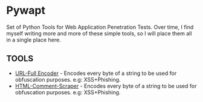 # Pywapt
Set of Python Tools for Web Application Penetration Tests. Over time, I find myself writing more and more of these simple tools, so I will place them all in a single place here.
## TOOLS
* [URL-Full Encoder](tools/encoding/url-full-encoder.py) - Encodes every byte of a string to be used for obfuscation purposes. e.g: XSS+Phishing.
* [HTML-Comment-Scraper](tools/enum/html-comment-scraper.py) - Encodes every byte of a string to be used for obfuscation purposes. e.g: XSS+Phishing.
